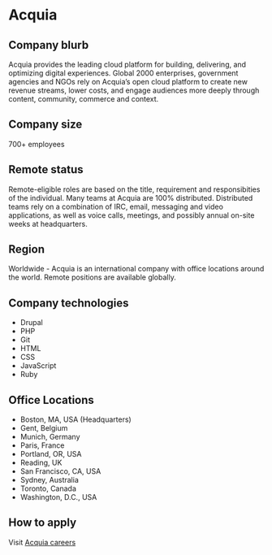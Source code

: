 # Acquia

## Company blurb

Acquia provides the leading cloud platform for building, delivering, and optimizing digital experiences. Global 2000 enterprises, government agencies and NGOs rely on Acquia’s open cloud platform to create new revenue streams, lower costs, and engage audiences more deeply through content, community, commerce and context.

## Company size

700+ employees

## Remote status

Remote-eligible roles are based on the title, requirement and responsibities of the individual. Many teams at Acquia are 100% distributed. Distributed teams rely on a combination of IRC, email, messaging and video applications, as well as voice calls, meetings, and possibly annual on-site weeks at headquarters.

## Region

Worldwide - Acquia is an international company with office locations around the world. Remote positions are available globally.

## Company technologies

- Drupal
- PHP
- Git
- HTML
- CSS
- JavaScript
- Ruby

## Office Locations

- Boston, MA, USA (Headquarters)
- Gent, Belgium
- Munich, Germany
- Paris, France
- Portland, OR, USA
- Reading, UK
- San Francisco, CA, USA
- Sydney, Australia
- Toronto, Canada
- Washington, D.C., USA

## How to apply

Visit [Acquia careers](https://www.acquia.com/careers/open-positions)
